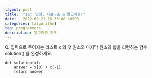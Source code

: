 ```yaml
---
layout: post
title:  "1강: 안녕, 자료구조 & 알고리즘!"
date:   2022-09-21 16:35:00 +0900
categories: [algorithm]
tag: programmers
description: 알고리즘 기초
---
```


Q. 입력으로 주어지는 리스트 x 의 첫 원소와 마지막 원소의 합을 리턴하는 함수 solution() 을 완성하세요.

```
def solution(x):
    answer = x[0] + x[-1]
    return answer
```
